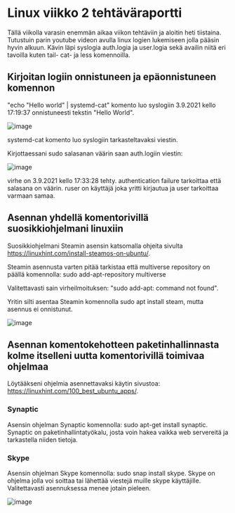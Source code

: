 # Linux viikko 2 tehtäväraportti

Tällä viikolla varasin enemmän aikaa viikon tehtäviin ja aloitin heti tiistaina. Tutustuin parin youtube videon avulla linux logien lukemiseen jolla pääsin hyvin alkuun. Kävin läpi syslogia auth.logia ja user.logia sekä availin niitä eri tavoilla kuten tail- cat- ja less komennoilla.

## Kirjoitan logiin onnistuneen ja epäonnistuneen komennon 

"echo "Hello world" | systemd-cat" komento luo syslogiin 3.9.2021 kello 17:19:37 onnistuneesti tekstin "Hello World".

![image](https://user-images.githubusercontent.com/78149945/132023500-3ae6ea1b-ed9d-4de1-b5be-2b6a4278846a.png)

systemd-cat komento luo syslogiin tarkasteltavaksi viestin.


Kirjottaessani sudo salasanan väärin saan auth.logiin viestin: 

![image](https://user-images.githubusercontent.com/78149945/132023232-cee31ed1-ce4d-46a5-b140-83a9ca65bd0e.png)

virhe on 3.9.2021 kello 17:33:28 tehty. authentication failure tarkoittaa että salasana on väärin. ruser on käyttäjä joka yritti kirjautua ja user tarkoittaa varmaan samaa.

## Asennan yhdellä komentorivillä suosikkiohjelmani linuxiin

Suosikkiohjelmani Steamin asensin katsomalla ohjeita sivulta https://linuxhint.com/install-steamos-on-ubuntu/.

Steamin asennusta varten pitää tarkistaa että multiverse repository on päällä komennolla: sudo add-apt-repository multiverse

Valitettavasti sain virheilmoituksen: "sudo add-apt: command not found".

Yritin silti asentaa Steamin komennolla sudo apt install steam, mutta asennus ei onnistunut.

![image](https://user-images.githubusercontent.com/78149945/132030712-dd9c61f1-a5dc-46dc-a009-245ae8c6f7f9.png)


## Asennan komentokehotteen paketinhallinnasta kolme itselleni uutta komentorivillä toimivaa ohjelmaa

Löytääkseni ohjelmia asennettavaksi käytin sivustoa: https://linuxhint.com/100_best_ubuntu_apps/.

### Synaptic

Asensin ohjelman Synaptic komennolla: sudo apt-get install synaptic. Synaptic on paketinhallintatyökalu, josta voin hakea vaikka web servereitä ja tarkastella niiden tietoja.

### Skype

Asensin ohjelman Skype komennolla: sudo snap install skype. Skype on ohjelma jolla voi soittaa tai lähettää viestejä muille skype käyttäjille. Valitettavasti asennuksessa menee jotain pieleen. 

![image](https://user-images.githubusercontent.com/78149945/132033562-7914a9e3-d1e2-4d35-83d3-f45deb5e10d1.png)

###
